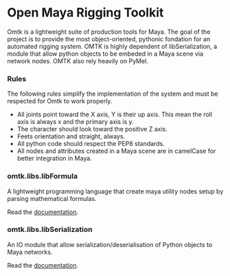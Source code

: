 # Open Maya Rigging Toolkit

Omtk is a lightweight suite of production tools for Maya.
The goal of the project is to provide the most object-oriented, pythonic fondation for an automated rigging system.
OMTK is highly dependent of libSerialization, a module that allow python objects to be embeded in a Maya scene via network nodes.
OMTK also rely heavily on PyMel.

### Rules
The following rules simplify the implementation of the system and must be respected for Omtk to work properly.
- All joints point toward the X axis, Y is their up axis. This mean the roll axis is always x and the primary axis is y. 
- The character should look toward the positive Z axis. 
- Feets orientation and straight, always.
- All python code should respect the PEP8 standards.
- All nodes and attributes created in a Maya scene are in camelCase for better integration in Maya.

### omtk.libs.libFormula
A lightweight programming language that create maya utility nodes setup by parsing mathematical formulas.

Read the [documentation](http://github.com/renaudll/omtk/wiki/omtk.libs.libFormula).

### omtk.libs.libSerialization
An IO module that allow serialization/deserialisation of Python objects to Maya networks.

Read the [documentation](https://github.com/renaudll/libSerialization).


